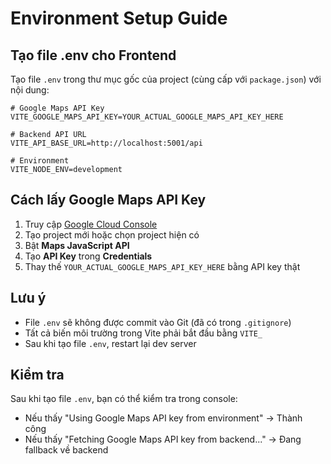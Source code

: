 # Environment Setup Guide

## Tạo file .env cho Frontend

Tạo file `.env` trong thư mục gốc của project (cùng cấp với `package.json`) với nội dung:

```env
# Google Maps API Key
VITE_GOOGLE_MAPS_API_KEY=YOUR_ACTUAL_GOOGLE_MAPS_API_KEY_HERE

# Backend API URL
VITE_API_BASE_URL=http://localhost:5001/api

# Environment
VITE_NODE_ENV=development
```

## Cách lấy Google Maps API Key

1. Truy cập [Google Cloud Console](https://console.cloud.google.com/)
2. Tạo project mới hoặc chọn project hiện có
3. Bật **Maps JavaScript API**
4. Tạo **API Key** trong **Credentials**
5. Thay thế `YOUR_ACTUAL_GOOGLE_MAPS_API_KEY_HERE` bằng API key thật

## Lưu ý

- File `.env` sẽ không được commit vào Git (đã có trong `.gitignore`)
- Tất cả biến môi trường trong Vite phải bắt đầu bằng `VITE_`
- Sau khi tạo file `.env`, restart lại dev server

## Kiểm tra

Sau khi tạo file `.env`, bạn có thể kiểm tra trong console:

- Nếu thấy "Using Google Maps API key from environment" → Thành công
- Nếu thấy "Fetching Google Maps API key from backend..." → Đang fallback về backend
